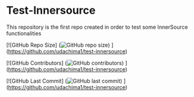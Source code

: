# Test-Innersource
This repository is the first repo created in order to test some InnerSource functionalities 

[![GitHub Repo Size] (![GitHub repo size](https://img.shields.io/github/repo-size/udachima1/test-innersource)) ] (https://github.com/udachima1/test-innersource)

[![GitHub Contributors] (![GitHub contributors](https://img.shields.io/github/contributors/udachima1/test-innersource?color=blue)) ] (https://github.com/udachima1/test-innersource)

[![GitHub Last Commit] (![GitHub last commit](https://img.shields.io/github/last-commit/udachima1/test-innersource?color=brightgreen&label=green)) ] (https://github.com/udachima1/test-innersource)
